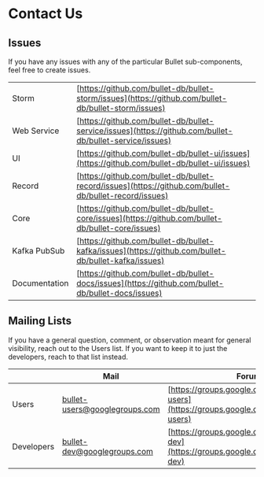 # Contact Us

## Issues

If you have any issues with any of the particular Bullet sub-components, feel free to create issues.

|               |        |
| ------------- | ------ |
| Storm         | [https://github.com/bullet-db/bullet-storm/issues](https://github.com/bullet-db/bullet-storm/issues)     |
| Web Service   | [https://github.com/bullet-db/bullet-service/issues](https://github.com/bullet-db/bullet-service/issues) |
| UI            | [https://github.com/bullet-db/bullet-ui/issues](https://github.com/bullet-db/bullet-ui/issues)           |
| Record        | [https://github.com/bullet-db/bullet-record/issues](https://github.com/bullet-db/bullet-record/issues)   |
| Core          | [https://github.com/bullet-db/bullet-core/issues](https://github.com/bullet-db/bullet-core/issues)     |
| Kafka PubSub  | [https://github.com/bullet-db/bullet-kafka/issues](https://github.com/bullet-db/bullet-kafka/issues)     |
| Documentation | [https://github.com/bullet-db/bullet-docs/issues](https://github.com/bullet-db/bullet-docs/issues)       |

## Mailing Lists

If you have a general question, comment, or observation meant for general visibility, reach out to the Users list. If you want to keep it to just the developers, reach to that list instead.

|            | Mail                                                                  | Forum                                                                                            |
| ---------- | --------------------------------------------------------------------- | ------------------------------------------------------------------------------------------------ |
| Users      | [bullet-users@googlegroups.com](mailto:bullet-users@googlegroups.com) | [https://groups.google.com/d/forum/bullet-users](https://groups.google.com/d/forum/bullet-users) |
| Developers | [bullet-dev@googlegroups.com](mailto:bullet-dev@googlegroups.com)     | [https://groups.google.com/d/forum/bullet-dev](https://groups.google.com/d/forum/bullet-dev)     |
